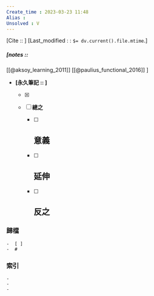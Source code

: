```yaml
---
Create_time : 2023-03-23 11:48
Alias : 
Unsolved : V
---
```

[Cite ::  ]
[Last_modified : : `$= dv.current().file.mtime`.]
##### [notes ::  
[[@aksoy_learning_2011]]
[[@paulius_functional_2016]]
]

- **[永久筆記 :: ]**
	
	- [x]
	
	- [ ] **總之**
		
		- [ ] **意義**
			-
		
		- [ ] **延伸**
			- 
		
		- [ ] **反之**
			-
		


### 歸檔 
	-  [ ]
	-  #

### 索引
	-
	-
	-
	

